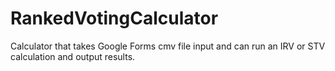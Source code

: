 # RankedVotingCalculator
Calculator that takes Google Forms cmv file input and can run an IRV or STV calculation and output results.
